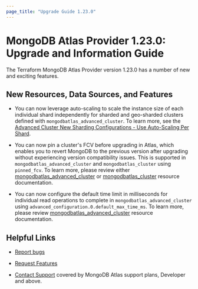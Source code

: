 ```yaml
---
page_title: "Upgrade Guide 1.23.0"
---
```


# MongoDB Atlas Provider 1.23.0: Upgrade and Information Guide

The Terraform MongoDB Atlas Provider version 1.23.0 has a number of new and exciting features.

## New Resources, Data Sources, and Features

- You can now leverage auto-scaling to scale the instance size of each individual shard independently for sharded and geo-sharded clusters defined with `mongodbatlas_advanced_cluster`. To learn more, see the [Advanced Cluster New Sharding Configurations - Use Auto-Scaling Per Shard](https://registry.terraform.io/providers/mongodb/mongodbatlas/latest/docs/guides/advanced-cluster-new-sharding-schema#use-auto-scaling-per-shard).

- You can now pin a cluster's FCV before upgrading in Atlas, which enables you to revert MongoDB to the previous version after upgrading without experiencing version compatibility issues. This is supported in `mongodbatlas_advanced_cluster` and `mongodbatlas_cluster` using `pinned_fcv`. To learn more, please review either [mongodbatlas_advanced_cluster](https://registry.terraform.io/providers/mongodb/mongodbatlas/latest/docs/resources/advanced_cluster) or [mongodbatlas_cluster](https://registry.terraform.io/providers/mongodb/mongodbatlas/latest/docs/resources/cluster) resource documentation.

- You can now configure the default time limit in milliseconds for individual read operations to complete in `mongodbatlas_advanced_cluster` using `advanced_configuration.0.default_max_time_ms`. To learn more, please review [mongodbatlas_advanced_cluster](https://registry.terraform.io/providers/mongodb/mongodbatlas/latest/docs/resources/advanced_cluster) resource documentation.


## Helpful Links

* [Report bugs](https://github.com/mongodb/terraform-provider-mongodbatlas/issues)

* [Request Features](https://feedback.mongodb.com/forums/924145-atlas?category_id=370723)

* [Contact Support](https://docs.atlas.mongodb.com/support/) covered by MongoDB Atlas support plans, Developer and above.
